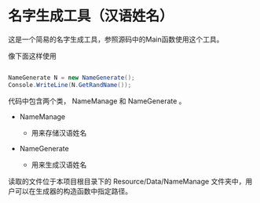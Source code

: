 # 名字生成工具（汉语姓名）

这是一个简易的名字生成工具，参照源码中的Main函数使用这个工具。

像下面这样使用

```c# 

NameGenerate N = new NameGenerate();
Console.WriteLine(N.GetRandName());

```

代码中包含两个类， NameManage 和 NameGenerate 。

- NameManage
    
    - 用来存储汉语姓名

- NameGenerate

    - 用来生成汉语姓名
    
读取的文件位于本项目根目录下的 Resource/Data/NameManage 文件夹中，用户可以在生成器的构造函数中指定路径。
